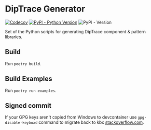 # DipTrace Generator
[![Codecov](https://img.shields.io/codecov/c/github/kolod/DipTrace-Generator?style=for-the-badge)](https://app.codecov.io/gh/kolod/DipTrace-Generator)
[![PyPI - Python Version](https://img.shields.io/pypi/pyversions/DipTraceGenerator?style=for-the-badge)](https://pypi.org/project/DipTraceGenerator/)
![PyPI - Version](https://img.shields.io/pypi/v/DipTraceGenerator?style=for-the-badge)

Set of the Python scripts for generating DipTrace component & pattern libraries.

## Build
  Run `poetry build`.

## Build Examples
  Run `poetry run examples`.


## Signed commit
  If your GPG keys aren't copied from Windows to devcontainer use `gpg-disable-keyboxd` command to migrate back to kbx [stackoverflow.com](https://stackoverflow.com/questions/76618338/gpg-keys-not-shared-between-windows-and-visual-studio-code-dev-container-what).
